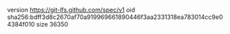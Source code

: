 version https://git-lfs.github.com/spec/v1
oid sha256:bdff3d8c2670af70a919969661890446f3aa2331318ea783014cc9e04384f010
size 36350
